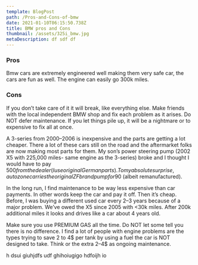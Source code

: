 ```yaml
---
template: BlogPost
path: /Pros-and-Cons-of-bmw
date: 2021-01-10T06:15:50.738Z
title: BMW pros and Cons
thumbnail: /assets/325i_bmw.jpg
metaDescription: df sdf df
---
```

### Pros
Bmw cars are extremely engineered well making them very safe car, the cars are fun as well. The engine can easily go 300k miles.


### Cons 
If you don’t take care of it it will break, like everything else. Make friends with the local independent BMW shop and fix each problem as it arises. Do NOT defer maintenance. If you let things pile up, it will be a nightmare or to expensive to fix all at once.

A 3-series from 2000–2006 is inexpensive and the parts are getting a lot cheaper. There a lot of these cars still on the road and the aftermarket folks are now making most parts for them. My son’s power steering pump (2002 X5 with 225,000 miles- same engine as the 3-series) broke and I thought I would have to pay $500 from the dealer (I use original German parts). To my absolute surprise, autozone carries the original ZF brand pump for 90$ (albeit remanufactured).

In the long run, I find maintenance to be way less expensive than car payments. In other words keep the car and pay it off. Then it’s cheap. Before, I was buying a different used car every 2–3 years because of a major problem. We’ve owed the X5 since 2005 with <30k miles. After 200k additional miles it looks and drives like a car about 4 years old.

Make sure you use PREMIUM GAS all the time. Do NOT let some tell you there is no difference. I find a lot of people with engine problems are the types trying to save 2 to 4$ per tank by using a fuel the car is NOT designed to take. Think or the extra 2–4$ as ongoing maintenance.

h dsui giuhjdfs udf ghihoiugigo hdfoijh io
